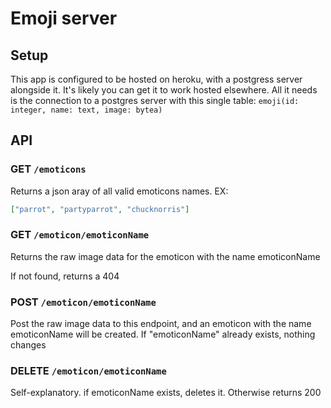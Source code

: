 # Emoji server

## Setup

This app is configured to be hosted on heroku, with a postgress server alongside it. It's likely you can get it to work hosted elsewhere. All it needs is the connection to a postgres server with this single table: `emoji(id: integer, name: text, image: bytea)`

## API

### GET `/emoticons`

Returns a json aray of all valid emoticons names. EX:

```json
["parrot", "partyparrot", "chucknorris"]
```

### GET `/emoticon/emoticonName`

Returns the raw image data for the emoticon with the name emoticonName

If not found, returns a 404

### POST `/emoticon/emoticonName`

Post the raw image data to this endpoint, and an emoticon with the name emoticonName will be created. If "emoticonName" already exists, nothing changes

### DELETE `/emoticon/emoticonName`

Self-explanatory. if emoticonName exists, deletes it. Otherwise returns 200